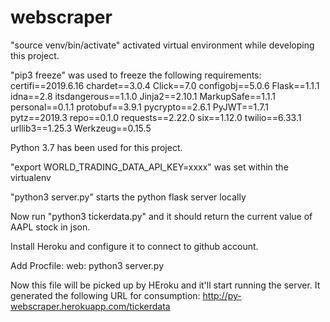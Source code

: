# webscraper
"source venv/bin/activate" activated virtual environment while developing this project. 

"pip3 freeze" was used to freeze the following requirements:
certifi==2019.6.16
chardet==3.0.4
Click==7.0
configobj==5.0.6
Flask==1.1.1
idna==2.8
itsdangerous==1.1.0
Jinja2==2.10.1
MarkupSafe==1.1.1
personal==0.1.1
protobuf==3.9.1
pycrypto==2.6.1
PyJWT==1.7.1
pytz==2019.3
repo==0.1.0
requests==2.22.0
six==1.12.0
twilio==6.33.1
urllib3==1.25.3
Werkzeug==0.15.5

Python 3.7 has been used for this project.

"export WORLD_TRADING_DATA_API_KEY=xxxx" was set within the virtualenv

"python3 server.py" starts the python flask server locally

Now run "python3 tickerdata.py" and it should return the current value of AAPL stock in json.

Install Heroku and configure it to connect to github account. 

Add Procfile: web: python3 server.py

Now this file will be picked up by HEroku and it'll start running the server. 
It generated the following URL for consumption: http://py-webscraper.herokuapp.com/tickerdata
